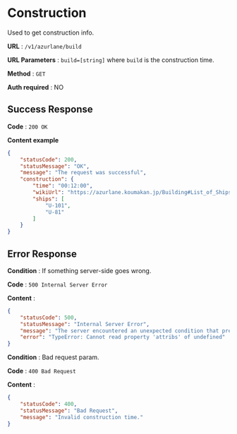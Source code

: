 # Construction

Used to get construction info.

**URL** : `/v1/azurlane/build`

**URL Parameters** : `build=[string]` where `build` is the construction time.

**Method** : `GET`

**Auth required** : NO

## Success Response

**Code** : `200 OK`

**Content example**

```json
{
    "statusCode": 200,
    "statusMessage": "OK",
    "message": "The request was successful",
    "construction": {
        "time": "00:12:00",
        "wikiUrl": "https://azurlane.koumakan.jp/Building#List_of_Ships_by_Construction_Time",
        "ships": [
            "U-101",
            "U-81"
        ]
    }
}
```

## Error Response

**Condition** : If something server-side goes wrong.

**Code** : `500 Internal Server Error`

**Content** :

```json
{
    "statusCode": 500,
    "statusMessage": "Internal Server Error",
    "message": "The server encountered an unexpected condition that prevented it from fulfilling the request.",
    "error": "TypeError: Cannot read property 'attribs' of undefined"
}
```

**Condition** : Bad request param.

**Code** : `400 Bad Request`

**Content** :

```json
{
    "statusCode": 400,
    "statusMessage": "Bad Request",
    "message": "Invalid construction time."
}
```